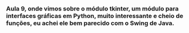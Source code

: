 ### Aula 9, onde vimos sobre o módulo tkinter, um módulo para interfaces gráficas em Python, muito interessante e cheio de funções, eu achei ele bem parecido com o Swing de Java.